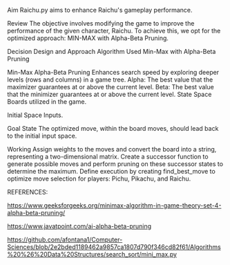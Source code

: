Aim
Raichu.py aims to enhance Raichu's gameplay performance.

Review
The objective involves modifying the game to improve the performance of the given character, Raichu. To achieve this, we opt for the optimized approach: MIN-MAX with Alpha-Beta Pruning.

Decision Design and Approach
Algorithm Used
Min-Max with Alpha-Beta Pruning

Min-Max Alpha-Beta Pruning
Enhances search speed by exploring deeper levels (rows and columns) in a game tree.
Alpha: The best value that the maximizer guarantees at or above the current level.
Beta: The best value that the minimizer guarantees at or above the current level.
State Space
Boards utilized in the game.

Initial Space
Inputs.

Goal State
The optimized move, within the board moves, should lead back to the initial input space.

Working
Assign weights to the moves and convert the board into a string, representing a two-dimensional matrix.
Create a successor function to generate possible moves and perform pruning on these successor states to determine the maximum.
Define execution by creating find_best_move to optimize move selection for players: Pichu, Pikachu, and Raichu.

REFERENCES:

https://www.geeksforgeeks.org/minimax-algorithm-in-game-theory-set-4-alpha-beta-pruning/

https://www.javatpoint.com/ai-alpha-beta-pruning

https://github.com/afontana1/Computer-Sciences/blob/2e2bded1189462a9857ca1807d790f346cd82f61/Algorithms%20%26%20Data%20Structures/search_sort/mini_max.py
